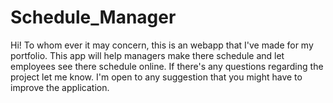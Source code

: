 # Schedule_Manager
Hi!
To whom ever it may concern, this is an webapp that I've made for my portfolio. This app will help managers make there schedule and let employees see there schedule online.
If there's any questions regarding the project let me know. I'm open to any suggestion that you might have to improve the application.